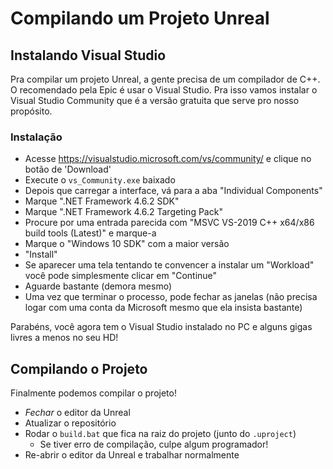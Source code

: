 # Compilando um Projeto Unreal

## Instalando Visual Studio
Pra compilar um projeto Unreal, a gente precisa de um compilador de C++.
O recomendado pela Epic é usar o Visual Studio.
Pra isso vamos instalar o Visual Studio Community que é a versão gratuita que serve pro nosso propósito.

### Instalação
- Acesse https://visualstudio.microsoft.com/vs/community/ e clique no botão de 'Download'
- Execute o `vs_Community.exe` baixado
- Depois que carregar a interface, vá para a aba "Individual Components"
- Marque ".NET Framework 4.6.2 SDK"
- Marque ".NET Framework 4.6.2 Targeting Pack"
- Procure por uma entrada parecida com "MSVC VS-2019 C++ x64/x86 build tools (Latest)" e marque-a
- Marque o "Windows 10 SDK" com a maior versão
- "Install"
- Se aparecer uma tela tentando te convencer a instalar um "Workload" você pode simplesmente clicar em "Continue"
- Aguarde bastante (demora mesmo)
- Uma vez que terminar o processo, pode fechar as janelas (não precisa logar com uma conta da Microsoft mesmo que ela insista bastante)

Parabéns, você agora tem o Visual Studio instalado no PC e alguns gigas livres a menos no seu HD!

## Compilando o Projeto
Finalmente podemos compilar o projeto!
- *Fechar* o editor da Unreal
- Atualizar o repositório
- Rodar o `build.bat` que fica na raiz do projeto (junto do `.uproject`)
  - Se tiver erro de compilação, culpe algum programador!
- Re-abrir o editor da Unreal e trabalhar normalmente
